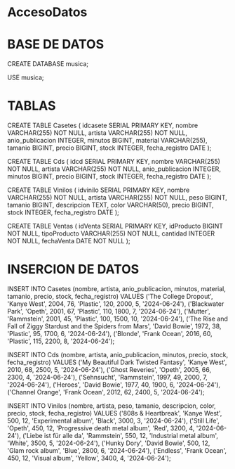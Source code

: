 # AccesoDatos

# BASE DE DATOS

CREATE DATABASE musica;

USE musica;

# TABLAS

CREATE TABLE Casetes (
    idcasete SERIAL PRIMARY KEY,
    nombre VARCHAR(255) NOT NULL,
    artista VARCHAR(255) NOT NULL,
    anio_publicacion INTEGER,
    minutos BIGINT,
    material VARCHAR(255),
    tamanio BIGINT,
    precio BIGINT,
    stock INTEGER,
    fecha_registro DATE
);


CREATE TABLE Cds (
    idcd SERIAL PRIMARY KEY,
    nombre VARCHAR(255) NOT NULL,
    artista VARCHAR(255) NOT NULL,
    anio_publicacion INTEGER,
    minutos BIGINT,
    precio BIGINT,
    stock INTEGER,
    fecha_registro DATE
);

CREATE TABLE Vinilos (
    idvinilo SERIAL PRIMARY KEY,
    nombre VARCHAR(255) NOT NULL,
    artista VARCHAR(255) NOT NULL,
    peso BIGINT,
    tamanio BIGINT,
    descripcion TEXT,
    color VARCHAR(50),
    precio BIGINT,
    stock INTEGER,
    fecha_registro DATE
);

CREATE TABLE Ventas (
    idVenta SERIAL PRIMARY KEY,
    idProducto BIGINT NOT NULL,
    tipoProducto VARCHAR(255) NOT NULL,
    cantidad INTEGER NOT NULL,
    fechaVenta DATE NOT NULL
);

# INSERCION DE DATOS

INSERT INTO Casetes (nombre, artista, anio_publicacion, minutos, material, tamanio, precio, stock, fecha_registro)
VALUES 
('The College Dropout', 'Kanye West', 2004, 76, 'Plastic', 120, 2000, 5, '2024-06-24'),
('Blackwater Park', 'Opeth', 2001, 67, 'Plastic', 110, 1800, 7, '2024-06-24'),
('Mutter', 'Rammstein', 2001, 45, 'Plastic', 100, 1500, 10, '2024-06-24'),
('The Rise and Fall of Ziggy Stardust and the Spiders from Mars', 'David Bowie', 1972, 38, 'Plastic', 95, 1700, 6, '2024-06-24'),
('Blonde', 'Frank Ocean', 2016, 60, 'Plastic', 115, 2200, 8, '2024-06-24');

INSERT INTO Cds (nombre, artista, anio_publicacion, minutos, precio, stock, fecha_registro)
VALUES 
('My Beautiful Dark Twisted Fantasy', 'Kanye West', 2010, 68, 2500, 5, '2024-06-24'),
('Ghost Reveries', 'Opeth', 2005, 66, 2300, 4, '2024-06-24'),
('Sehnsucht', 'Rammstein', 1997, 49, 2000, 7, '2024-06-24'),
('Heroes', 'David Bowie', 1977, 40, 1900, 6, '2024-06-24'),
('Channel Orange', 'Frank Ocean', 2012, 62, 2400, 5, '2024-06-24');

INSERT INTO Vinilos (nombre, artista, peso, tamanio, descripcion, color, precio, stock, fecha_registro)
VALUES 
('808s & Heartbreak', 'Kanye West', 500, 12, 'Experimental album', 'Black', 3000, 3, '2024-06-24'),
('Still Life', 'Opeth', 450, 12, 'Progressive death metal album', 'Red', 3200, 4, '2024-06-24'),
('Liebe ist für alle da', 'Rammstein', 550, 12, 'Industrial metal album', 'White', 3500, 5, '2024-06-24'),
('Hunky Dory', 'David Bowie', 500, 12, 'Glam rock album', 'Blue', 2800, 6, '2024-06-24'),
('Endless', 'Frank Ocean', 450, 12, 'Visual album', 'Yellow', 3400, 4, '2024-06-24');
